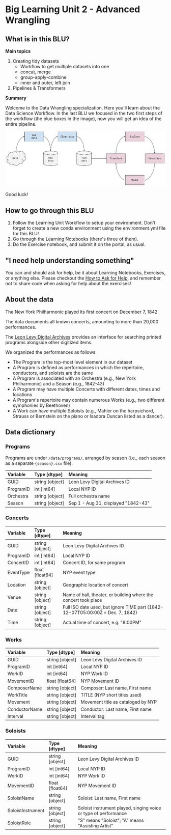 # Big Learning Unit 2 - Advanced Wrangling
## What is in this BLU?
**Main topics**

1. Creating tidy datasets
    - Workflow to get multiple datasets into one
    - concat, merge
    - group-apply-combine
    - inner and outer, left join
2. Pipelines & Transformers

**Summary**

Welcome to the Data Wrangling specialization. Here you'll learn about the Data Science Workflow. 
In the last BLU we focused in the two first steps of the workflow (the blue boxes in the image), now you will get an idea of the entire pipeline.

![alt text](media/data_processing_workflow.png)

Good luck!

## How to go through this BLU
1. Follow the Learning Unit Workflow to setup your environment. Don't forget to create a new conda environment using the environment.yml file for this BLU!
2. Go through the Learning Notebooks (there's three of them).
3. Do the Exercise notebook, and submit it on the portal, as usual.

## "I need help understanding something"
You can and should ask for help, be it about Learning Notebooks, Exercises, or anything else. Please checkout the [How to Ask for Help](https://github.com/LDSSA/wiki/wiki/How-to-ask-for-and-give-help), and remember not to share code when asking for help about the exercises!

## About the data

The New York Philharmonic played its first concert on December 7, 1842.

The data documents all known concerts, amounting to more than 20,000 performances.

The [Leon Levy Digital Archives](https://archives.nyphil.org/) provides an interface for searching printed programs alongside other digitized items.

We organized the performances as follows:

* The Program is the top-most level element in our dataset
* A Program is defined as performances in which the repertoire, conductors, and soloists are the same
* A Program is associated with an Orchestra (e.g., New York Philharmonic) and a Season (e.g., 1842-43)
* A Program may have multiple Concerts with different dates, times and locations
* A Program's repertoire may contain numerous Works (e.g., two different symphonies by Beethoven)
* A Work can have multiple Soloists (e.g., Mahler on the harpsichord, Strauss or Bernstein on the piano or Isadora Duncan listed as a dancer).

## Data dictionary

### Programs

Programs are under `/data/programs/`, arranged by season (i.e., each season as a separate `{season}.csv` file).

| Variable      | Type [dtype]    | Meaning                             |
| :-------------|:----------------| :-----------------------------------|
| GUID          | string [object] | Leon Levy Digital Archives ID       |
| ProgramID     | int [int64]     | Local NYP ID                        |
| Orchestra     | string [object] | Full orchestra name                 |
| Season        | string [object] | Sep 1 - Aug 31, displayed "1842-43" |

### Concerts

| Variable  | Type [dtype]    | Meaning                                                                        |
| :---------|:----------------| :------------------------------------------------------------------------------|
| GUID      | string [object] | Leon Levy Digital Archives ID                                                  |
| ProgramID | int [int64]     | Local NYP ID                                                                   |
| ConcertID | int [int64]     | Concert ID, for same program                                                   |
| EventType | float [float64] | NYP event type                                                                 |
| Location  | string [object] | Geographic location of concert                                                 |
| Venue     | string [object] | Name of hall, theater, or building where the concert took place                |
| Date      | string [object] | Full ISO date used, but ignore TIME part (1842-12-07T05:00:00Z = Dec. 7, 1842) |
| Time      | string [object] | Actual time of concert, e.g. "8:00PM"                                          |

### Works

| Variable      | Type [dtype]    | Meaning                            |
| :-------------|:----------------| :----------------------------------|
| GUID          | string [object] | Leon Levy Digital Archives ID      |
| ProgramID     | int [int64]     | Local NYP ID                       |
| WorkID        | int [int64]     | NYP Work ID                        |
| MovementID    | float [float64] | NYP Movement ID                    |
| ComposerName  | string [object] | Composer: Last name, First name    |
| WorkTitle     | string [object] | TITLE (NYP short titles used)      |
| Movement      | string [object] | Movement title as cataloged by NYP |
| ConductorName | string [object] | Conductor: Last name, First name   |
| Interval      | string [object] | Interval tag                       |

### Soloists

| Variable          | Type [dtype]    | Meaning                                                         |  
| :-----------------|:----------------| :---------------------------------------------------------------|
| GUID              | string [object] | Leon Levy Digital Archives ID                                   |
| ProgramID         | int [int64]     | Local NYP ID                                                    |
| WorkID            | int [int64]     | NYP Work ID                                                     |
| MovementID        | float [float64] | NYP Movement ID                                                 |
| SoloistName       | string [object] | Soloist: Last name, First name                                  |
| SoloistInstrument | string [object] | Soloist instrument played, singing voice or type of performance |
| SoloistRole       | string [object] | "S" means "Soloist"; "A" means "Assisting Artist"               |
